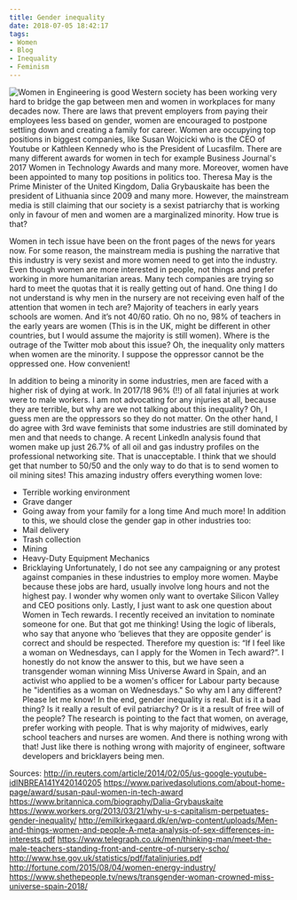 ```yaml
---
title: Gender inequality
date: 2018-07-05 18:42:17
tags:
- Women
- Blog
- Inequality
- Feminism
---
```

![Women in Engineering is good](/images/women.jpg)
Western society has been working very hard to bridge the gap between men 
and women in workplaces for many decades now. There are laws that 
prevent employers from paying their employees less based on gender, 
women are encouraged to postpone settling down and creating a family for 
career. Women are occupying top positions in biggest companies, like 
Susan Wojcicki who is the CEO of Youtube or Kathleen Kennedy who is the 
President of Lucasfilm. There are many different awards for women in 
tech for example Business Journal's 2017 Women in Technology Awards and 
many more. Moreover, women have been appointed to many top positions in 
politics too. Theresa May is the Prime Minister of the United Kingdom, 
Dalia Grybauskaite has been the president of Lithuania since 2009 and 
many more.
However, the mainstream media is still claiming that our society is a 
sexist patriarchy that is working only in favour of men and women are a 
marginalized minority. How true is that?
<!--more-->
Women in tech issue have been on the front pages of the news for years 
now. For some reason, the mainstream media is pushing the narrative that 
this industry is very sexist and more women need to get into the 
industry. Even though women are more interested in people, not things 
and prefer working in more humanitarian areas. Many tech companies are 
trying so hard to meet the quotas that it is really getting out of hand.
One thing I do not understand is why men in the nursery are not 
receiving even half of the attention that women in tech are? Majority of 
teachers in early years schools are women. And it’s not 40/60 ratio. Oh 
no no, 98% of teachers in the early years are women (This is in the UK, 
might be different in other countries, but I would assume the majority 
is still women). Where is the outrage of the Twitter mob about this 
issue? Oh, the inequality only matters when women are the minority. I 
suppose the oppressor cannot be the oppressed one. How convenient!
<script async src="//pagead2.googlesyndication.com/pagead/js/adsbygoogle.js"></script>
<ins class="adsbygoogle"
     style="display:block; text-align:center;"
     data-ad-layout="in-article"
     data-ad-format="fluid"
     data-ad-client="ca-pub-2164900147810573"
     data-ad-slot="8817307412"></ins>
<script>
     (adsbygoogle = window.adsbygoogle || []).push({});
</script>
In addition to being a minority in some industries, men are faced with a 
higher risk of dying at work. In 2017/18 96% (!!) of all fatal injuries 
at work were to male workers. I am not advocating for any injuries at 
all, because they are terrible, but why are we not talking about this 
inequality? Oh, I guess men are the oppressors so they do not matter.
On the other hand, I do agree with 3rd wave feminists that some 
industries are still dominated by men and that needs to change. A recent 
LinkedIn analysis found that women make up just 26.7% of all oil and gas 
industry profiles on the professional networking site. That is 
unacceptable. I think that we should get that number to 50/50 and the 
only way to do that is to send women to oil mining sites! This amazing 
industry offers everything women love:
* Terrible working environment
* Grave danger
* Going away from your family for a long time
And much more!
In addition to this, we should close the gender gap in other industries 
too:
* Mail delivery
* Trash collection
* Mining
* Heavy-Duty Equipment Mechanics
* Bricklaying
Unfortunately, I do not see any campaigning or any protest against 
companies in these industries to employ more women. Maybe because these 
jobs are hard, usually involve long hours and not the highest pay. I 
wonder why women only want to overtake Silicon Valley and CEO positions 
only.
    Lastly, I just want to ask one question about Women in Tech rewards. 
I recently received an invitation to nominate someone for one. But that 
got me thinking! Using the logic of liberals, who say that anyone who 
‘believes that they are opposite gender’ is correct and should be 
respected. Therefore my question is: “If I feel like a woman on 
Wednesdays, can I apply for the Women in Tech award?”. I honestly do not 
know the answer to this, but we have seen a transgender woman winning 
Miss Universe Award in Spain, and an activist who applied to be a 
women's officer for Labour party because he "identifies as a woman on 
Wednesdays." So why am I any different? Please let me know!
    In the end, gender inequality is real. But is it a bad thing? Is it 
really a result of evil patriarchy? Or is it a result of free will of 
the people? The research is pointing to the fact that women, on average, 
prefer working with people. That is why majority of midwives, early 
school teachers and nurses are women. And there is nothing wrong with 
that! Just like there is nothing wrong with majority of engineer, 
software developers and bricklayers being men.



Sources:
http://in.reuters.com/article/2014/02/05/us-google-youtube-idINBREA141Y420140205
https://www.parivedasolutions.com/about-home-page/award/susan-paul-women-in-tech-award
https://www.britannica.com/biography/Dalia-Grybauskaite
https://www.workers.org/2013/03/21/why-u-s-capitalism-perpetuates-gender-inequality/
http://emilkirkegaard.dk/en/wp-content/uploads/Men-and-things-women-and-people-A-meta-analysis-of-sex-differences-in-interests.pdf
https://www.telegraph.co.uk/men/thinking-man/meet-the-male-teachers-standing-front-and-centre-of-nursery-scho/
http://www.hse.gov.uk/statistics/pdf/fatalinjuries.pdf
http://fortune.com/2015/08/04/women-energy-industry/
https://www.shethepeople.tv/news/transgender-woman-crowned-miss-universe-spain-2018/





